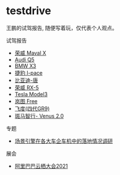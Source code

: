 # testdrive
王鹏的试驾报告, 随便写着玩，仅代表个人观点。

试驾报告

- [荣威 Maval X](MarvalX.md)
- [Audi Q5](Audi_Q5.md)
- [BMW X3](BMW_X3.md)
- [捷豹 I-pace](I-pace.md)
- [比亚迪-唐](BYD_Tang.md)
- [荣威 RX-5](RX5.md)
- [Tesla Model3](Tesla_Model3.md)
- [岚图 Free](Voyah.md)
- [飞度(四代GR9)](Fit4G.md)
- [斑马智行- Venus 2.0](Venus20.md)

专题

- [场景引擎在各大车企车机中的落地情况调研](ScenarioEngine.md)



展会

- [阿里巴巴云栖大会2021](alibaba.md)

